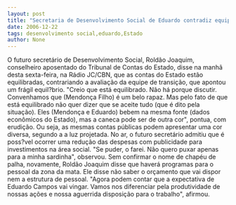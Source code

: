 ```yaml
---
layout: post
title: "Secretaria de Desenvolvimento Social de Eduardo contradiz equipe de transição e vê Estado equilibrado"
date: 2006-12-22
tags: desenvolvimento social,eduardo,Estado
author: None
---
```

O futuro secretário de Desenvolvimento Social, Roldão Joaquim, conselheiro aposentado do Tribunal de Contas do Estado, disse na manhã desta sexta-feira, na Rádio JC/CBN, que as contas do Estado estão equilibradas, contrariando a avaliação da equipe de transição, que apontou um frágil equil?brio.
\"Creio que está equilibrado. Não há porque discutir. Convenhamos que (Mendonça Filho) é um belo rapaz. Mas pelo fato de que está equilibrado não quer dizer que se aceite tudo (que é dito pela situação). Eles (Mendonça e Eduardo) bebem na mesma fonte (dados econômicos do Estado), mas a caneca pode ser de outra cor\", pontua, com erudição.
Ou seja, as mesmas contas públicas podem apresentar uma cor diversa, segundo a a luz projetada.
No ar, o futuro secretário admitiu que é poss?vel ocorrer uma redução das despesas com publicidade para investimentos na área social. \"Se puder, o farei. Não quero puxar apenas para a minha sardinha\", observou.
Sem confirmar o nome de chapéu de palha, novamente, Roldão Joaquim disse que haverá programas para o pessoal da zona da mata.
Ele disse não saber o orçamento que vai dispor nem a estrutura de pessoal. \"Agora podem contar que a expectativa de Eduardo Campos vai vingar. Vamos nos diferenciar pela produtividade de nossas ações e nossa aguerrida disposição para o trabalho\", afirmou.
&nbsp; 